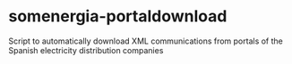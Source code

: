 # somenergia-portaldownload
Script to automatically download XML communications from portals of the Spanish electricity distribution companies
